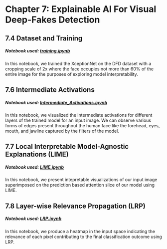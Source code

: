 # Chapter 7: Explainable AI For Visual Deep-Fakes Detection

## 7.4 Dataset and Training
##### Notebook used: [training.ipynb](training.ipynb)
In this notebook, we trained the XceptionNet on the DFD dataset with a cropping scale of 2x where the face occupies not more than 60\% of the entire image for the purposes of exploring model interpretability.
## 7.6 Intermediate Activations
##### Notebook used: [Intermediate_Activations.ipynb](Intermediate_Activations.ipynb)
In this notebook, we visualized the intermediate activations for different layers of the trained model for an input image. We can observe various forms of edges present throughout the human face like the forehead, eyes, mouth, and jawline captured by the filters of the model.
## 7.7 Local Interpretable Model-Agnostic Explanations (LIME)
##### Notebook used: [LIME.ipynb](LIME.ipynb)
In this notebook, we present intepretable visualizations of our input image superimposed on the prediction based attention slice of our model using LIME.
## 7.8 Layer-wise Relevance Propagation (LRP)
##### Notebook used: [LRP.ipynb](LRP.ipynb)
In this notebook, we produce a heatmap in the input space indicating the relevance of each pixel contributing to the final classification outcome using LRP.

